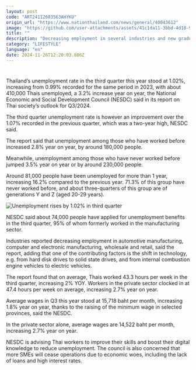 ```yaml
---
layout: post
code: "ART24112603563AHYKU"
origin_url: "https://www.nationthailand.com/news/general/40043612"
image: "https://github.com/user-attachments/assets/41c1da11-3bbd-4d18-9dfd-a0cfff50b28e"
title: ""
description: "Decreasing employment in several industries and new graduates facing tougher times finding jobs cited as the main causes for drop"
category: "LIFESTYLE"
language: "en"
date: 2024-11-26T12:20:03.886Z
---
```


# 









Thailand’s unemployment rate in the third quarter this year stood at 1.02%, increasing from 0.99% recorded for the same period in 2023, with about 410,000 Thais unemployed, a 3.2% increase year on year, the National Economic and Social Development Council (NESDC) said in its report on Thai society’s outlook for Q3/2024.

The third quarter unemployment rate is however an improvement over the 1.07% recorded in the previous quarter, which was a two-year high, NESDC said.

The report said that unemployment among those who have worked before increased 2.8% year on year, by around 180,000 people.

Meanwhile, unemployment among those who have never worked before jumped 3.5% year on year or by around 230,000 people.

Around 81,000 people have been unemployed for more than 1 year, increasing 16.2% compared to the previous year. 71.3% of this group have never worked before, and about three-quarters of this group are of generations Y and Z (aged 20-29 years).

  ![Unemployment rises by 1.02% in third quarter](https://github.com/user-attachments/assets/432cb0bb-f6c9-4a7a-9f9a-d7144c58b80d)

NESDC said about 74,000 people have applied for unemployment benefits in the third quarter, 95% of whom formerly worked in the manufacturing sector.

Industries reported decreasing employment in automotive manufacturing, computer and electronic manufacturing, wholesale and retail, said the report, adding that one of the contributing factors is the shift in technology, e.g. from hard disk drives to solid state drives, and from internal combustion engine vehicles to electric vehicles.

The report found that on average, Thais worked 43.3 hours per week in the third quarter, increasing 2% YOY. Workers in the private sector clocked in at 47.4 hours per week on average, increasing 2.7% year on year.

Average wages in Q3 this year stood at 15,718 baht per month, increasing 1.8% year on year, thanks to the raising of the minimum wage in selected provinces, said the NESDC.

In the private sector alone, average wages are 14,522 baht per month, increasing 2.7% year on year.

NESDC is advising Thai workers to improve their skills and boost their digital knowledge to reduce unemployment. The council is also concerned that more SMEs will cease operations due to economic woes, including the lack of loans and high interest rates.